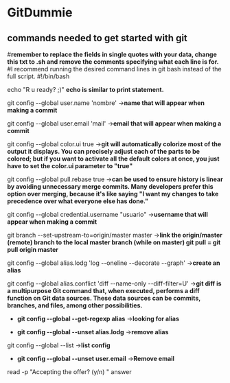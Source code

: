 # GitDummie
 commands needed to get started with git
-------------------------------------------
#**remember to replace the fields in single quotes with your data, change this txt to .sh and remove the comments specifying what each line is for.**
#I recommend running the desired command lines in git bash instead of the full script.
#!/bin/bash

echo "R u ready? ;)" 
**echo is similar to print statement.**

git config --global user.name 'nombre' ->**name that will appear when making a commit**

git config --global user.email 'mail'  ->**email that will appear when making a commit**

git config --global color.ui true  ->**git will automatically colorize most of the output it displays. You can precisely adjust each of the parts to be colored; but if you want to activate all the default colors at once, you just have to set the color.ui parameter to "true"**

git config --global pull.rebase true  ->**can be used to ensure history is linear by avoiding unnecessary merge commits. Many developers prefer this option over merging, because it's like saying "I want my changes to take precedence over what everyone else has done."**

git config --global credential.username "usuario" ->**username that will appear when making a commit**

git branch --set-upstream-to=origin/master master ->**link the origin/master (remote) branch to the local master branch
(while on master) git pull = git pull origin master**

git config --global alias.lodg 'log --oneline --decorate --graph'  ->**create an alias**

git config --global alias.conflict 'diff --name-only --diff-filter=U'  ->**git diff is a multipurpose Git command that, when executed, performs a diff function on Git data sources. These data sources can be commits, branches, and files, among other possibilities.**

+ **git config --global --get-regexp alias**  ->**looking for alias**

+ **git config --global --unset alias.lodg**  ->**remove alias**

git config --global --list  ->**list config**

+ **git config --global --unset user.email**  ->**Remove email**

read -p "Accepting the offer? (y/n) " answer

